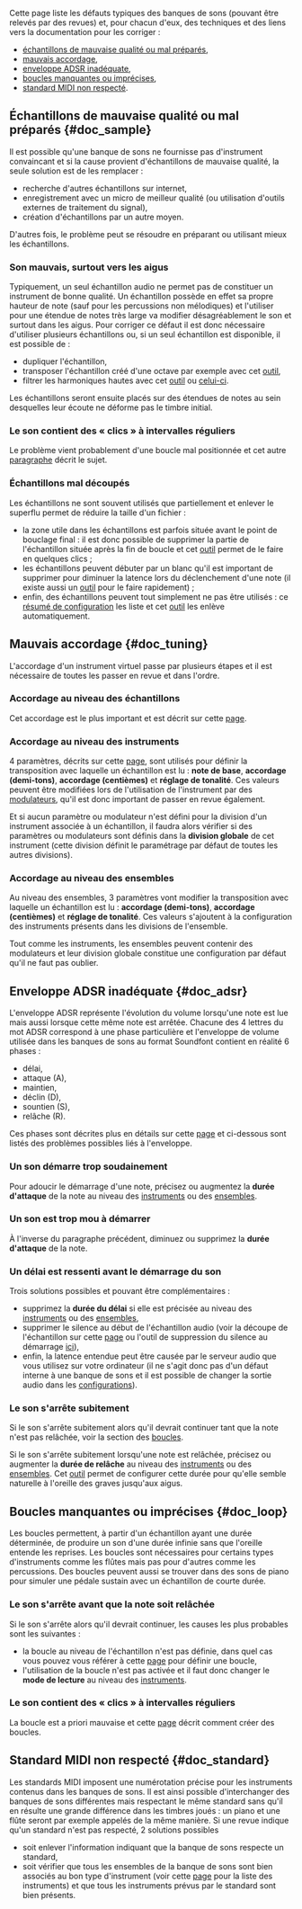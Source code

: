 Cette page liste les défauts typiques des banques de sons (pouvant être relevés par des revues) et, pour chacun d'eux, des techniques et des liens vers la documentation pour les corriger&nbsp;:

* [échantillons de mauvaise qualité ou mal préparés](#doc_sample),
* [mauvais accordage](#doc_tuning),
* [enveloppe ADSR inadéquate](#doc_adsr),
* [boucles manquantes ou imprécises](#doc_loop),
* [standard MIDI non respecté](#doc_standard).


## Échantillons de mauvaise qualité ou mal préparés {#doc_sample}


Il est possible qu'une banque de sons ne fournisse pas d'instrument convaincant et si la cause provient d'échantillons de mauvaise qualité, la seule solution est de les remplacer&nbsp;:

* recherche d'autres échantillons sur internet,
* enregistrement avec un micro de meilleur qualité (ou utilisation d'outils externes de traitement du signal),
* création d'échantillons par un autre moyen.

D'autres fois, le problème peut se résoudre en préparant ou utilisant mieux les échantillons.

### Son mauvais, surtout vers les aigus

Typiquement, un seul échantillon audio ne permet pas de constituer un instrument de bonne qualité. Un échantillon possède en effet sa propre hauteur de note (sauf pour les percussions non mélodiques) et l'utiliser pour une étendue de notes très large va modifier désagréablement le son et surtout dans les aigus. Pour corriger ce défaut il est donc nécessaire d'utiliser plusieurs échantillons ou, si un seul échantillon est disponible, il est possible de&nbsp;:

* dupliquer l'échantillon,
* transposer l'échantillon créé d'une octave par exemple avec cet [outil](manual/soundfont-editor/tools/sample-tools.md#doc_transpose),
* filtrer les harmoniques hautes avec cet [outil](manual/soundfont-editor/editing-pages/sample-editor.md#doc_eq) ou [celui-ci](manual/soundfont-editor/tools/sample-tools.md#doc_filter).

Les échantillons seront ensuite placés sur des étendues de notes au sein desquelles leur écoute ne déforme pas le timbre initial.

### Le son contient des «&nbsp;clics&nbsp;» à intervalles réguliers

Le problème vient probablement d'une boucle mal positionnée et cet autre [paragraphe](#doc_loop) décrit le sujet.

### Échantillons mal découpés

Les échantillons ne sont souvent utilisés que partiellement et enlever le superflu permet de réduire la taille d'un fichier&nbsp;:

* la zone utile dans les échantillons est parfois située avant le point de bouclage final&nbsp;: il est donc possible de supprimer la partie de l'échantillon située après la fin de boucle et cet [outil](manual/soundfont-editor/tools/sample-tools.md#doc_trimloop) permet de le faire en quelques clics&nbsp;;
* les échantillons peuvent débuter par un blanc qu'il est important de supprimer pour diminuer la latence lors du déclenchement d'une note (il existe aussi un [outil](manual/soundfont-editor/tools/sample-tools.md#doc_removeblank) pour le faire rapidement)&nbsp;;
* enfin, des échantillons peuvent tout simplement ne pas être utilisés&nbsp;: ce [résumé de configuration](manual/soundfont-editor/configuration-summaries.md#doc_sample) les liste et cet [outil](manual/soundfont-editor/tools/global-tools.md#doc_unused) les enlève automatiquement.


## Mauvais accordage {#doc_tuning}


L'accordage d'un instrument virtuel passe par plusieurs étapes et il est nécessaire de toutes les passer en revue et dans l'ordre.

### Accordage au niveau des échantillons

Cet accordage est le plus important et est décrit sur cette [page](tutorials/how-to-prepare-a-sample.md#doc_tuning).

### Accordage au niveau des instruments

4 paramètres, décrits sur cette [page](manual/soundfont-editor/editing-pages/instrument-editor.md#doc_table), sont utilisés pour définir la transposition avec laquelle un échantillon est lu&nbsp;: **note de base**, **accordage (demi-tons)**, **accordage (centièmes)** et **réglage de tonalité**. Ces valeurs peuvent être modifiées lors de l'utilisation de l'instrument par des [modulateurs](manual/soundfont-editor/editing-pages/instrument-editor.md#doc_modulator), qu'il est donc important de passer en revue également.

Et si aucun paramètre ou modulateur n'est défini pour la division d'un instrument associée à un échantillon, il faudra alors vérifier si des paramètres ou modulateurs sont définis dans la **division globale** de cet instrument (cette division définit le paramétrage par défaut de toutes les autres divisions).

### Accordage au niveau des ensembles

Au niveau des ensembles, 3 paramètres vont modifier la transposition avec laquelle un échantillon est lu&nbsp;: **accordage (demi-tons)**, **accordage (centièmes)** et **réglage de tonalité**. Ces valeurs s'ajoutent à la configuration des instruments présents dans les divisions de l'ensemble.

Tout comme les instruments, les ensembles peuvent contenir des modulateurs et leur division globale constitue une configuration par défaut qu'il ne faut pas oublier.


## Enveloppe ADSR inadéquate {#doc_adsr}


L'enveloppe ADSR représente l'évolution du volume lorsqu'une note est lue mais aussi lorsque cette même note est arrêtée. Chacune des 4 lettres du mot ADSR correspond à une phase particulière et l'enveloppe de volume utilisée dans les banques de sons au format Soundfont contient en réalité 6 phases&nbsp;:

* délai,
* attaque (A),
* maintien,
* déclin (D),
* sountien (S),
* relâche (R).

Ces phases sont décrites plus en détails sur cette [page](manual/soundfont-editor/editing-pages/instrument-editor.md#doc_envelope) et ci-dessous sont listés des problèmes possibles liés à l'enveloppe.

### Un son démarre trop soudainement

Pour adoucir le démarrage d'une note, précisez ou augmentez la **durée d'attaque** de la note au niveau des [instruments](manual/soundfont-editor/editing-pages/instrument-editor.md) ou des [ensembles](manual/soundfont-editor/editing-pages/preset-editor.md).

### Un son est trop mou à démarrer

À l'inverse du paragraphe précédent, diminuez ou supprimez la **durée d'attaque** de la note.

### Un délai est ressenti avant le démarrage du son

Trois solutions possibles et pouvant être complémentaires&nbsp;:

* supprimez la **durée du délai** si elle est précisée au niveau des [instruments](manual/soundfont-editor/editing-pages/instrument-editor.md) ou des [ensembles](manual/soundfont-editor/editing-pages/preset-editor.md),
* supprimer le silence au début de l'échantillon audio (voir la découpe de l'échantillon sur cette [page](manual/soundfont-editor/editing-pages/sample-editor.md#doc_graph) ou l'outil de suppression du silence au démarrage [ici](manual/soundfont-editor/tools/sample-tools.md#doc_removeblank)),
* enfin, la latence entendue peut être causée par le serveur audio que vous utilisez sur votre ordinateur (il ne s'agit donc pas d'un défaut interne à une banque de sons et il est possible de changer la sortie audio dans les [configurations](manual/settings.md#doc_general)).

### Le son s'arrête subitement

Si le son s'arrête subitement alors qu'il devrait continuer tant que la note n'est pas relâchée, voir la section des [boucles](#doc_loop).

Si le son s'arrête subitement lorsqu'une note est relâchée, précisez ou augmenter la **durée de relâche** au niveau des [instruments](manual/soundfont-editor/editing-pages/instrument-editor.md) ou des [ensembles](manual/soundfont-editor/editing-pages/preset-editor.md). Cet [outil](manual/soundfont-editor/tools/instrument-tools.md#doc_release) permet de configurer cette durée pour qu'elle semble naturelle à l'oreille des graves jusqu'aux aigus.


## Boucles manquantes ou imprécises {#doc_loop}


Les boucles permettent, à partir d'un échantillon ayant une durée déterminée, de produire un son d'une durée infinie sans que l'oreille entende les reprises. Les boucles sont nécessaires pour certains types d'instruments comme les flûtes mais pas pour d'autres comme les percussions. Des boucles peuvent aussi se trouver dans des sons de piano pour simuler une pédale sustain avec un échantillon de courte durée.

### Le son s'arrête avant que la note soit relâchée

Si le son s'arrête alors qu'il devrait continuer, les causes les plus probables sont les suivantes&nbsp;:

* la boucle au niveau de l'échantillon n'est pas définie, dans quel cas vous pouvez vous référer à cette [page](tutorials/how-to-prepare-a-sample.md#doc_loop) pour définir une boucle,
* l'utilisation de la boucle n'est pas activée et il faut donc changer le **mode de lecture** au niveau des [instruments](manual/soundfont-editor/editing-pages/instrument-editor.md#doc_table).

### Le son contient des «&nbsp;clics&nbsp;» à intervalles réguliers

La boucle est a priori mauvaise et cette [page](tutorials/how-to-prepare-a-sample.md#doc_loop) décrit comment créer des boucles.


## Standard MIDI non respecté {#doc_standard}


Les standards MIDI imposent une numérotation précise pour les instruments contenus dans les banques de sons. Il est ainsi possible d'interchanger des banques de sons différentes mais respectant le même standard sans qu'il en résulte une grande différence dans les timbres joués&nbsp;: un piano et une flûte seront par exemple appelés de la même manière. Si une revue indique qu'un standard n'est pas respecté, 2 solutions possibles&nbsp;

* soit enlever l'information indiquant que la banque de sons respecte un standard,
* soit vérifier que tous les ensembles de la banque de sons sont bien associés au bon type d'instrument (voir cette [page](manual/annexes/midi-standards.md) pour la liste des instruments) et que tous les instruments prévus par le standard sont bien présents.
